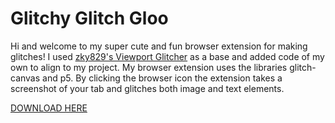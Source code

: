 # Glitchy Glitch Gloo
Hi and welcome to my super cute and fun browser extension for making glitches! I used [zky829's Viewport Glitcher](https://github.com/zky829/viewport-glitcher/) as a base and added code of my own to align to my project. My browser extension uses the libraries glitch-canvas and p5. By clicking the browser icon the extension takes a screenshot of your tab and glitches both image and text elements.

[DOWNLOAD HERE](https://chrome.google.com/webstore/detail/glitchy-glitch-gloo/hehejefmdmpijnamjenkjogiamhoahha?authuser=1)
